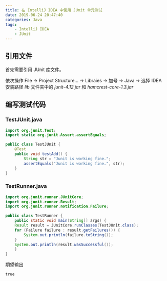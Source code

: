 ```yaml
---
title: 在 IntelliJ IDEA 中使用 JUnit 单元测试
date: 2019-06-24 20:47:40
categories: Java
tags:
    - IntelliJ IDEA
    - JUnit
---
```

## 引用文件

首先需要引用 JUnit 库文件。

依次操作 File -> Project Structure… -> Libraies -> 加号 -> Java -> 选择 IDEA 安装路径 *lib* 文件夹中的 *junit-4.12.jar* 和 *hamcrest-core-1.3.jar*

## 编写测试代码

### TestJUnit.java

```java
import org.junit.Test;
import static org.junit.Assert.assertEquals;

public class TestJUnit {
    @Test
    public void testAdd() {
        String str = "Junit is working fine.";
        assertEquals("Junit is working fine.", str);
    }
}
```

### TestRunner.java

```java
import org.junit.runner.JUnitCore;
import org.junit.runner.Result;
import org.junit.runner.notification.Failure;

public class TestRunner {
    public static void main(String[] args) {
    Result result = JUnitCore.runClasses(TestJUnit.class);
    for (Failure failure : result.getFailures()) {
        System.out.println(failure.toString());
    }
    System.out.println(result.wasSuccessful());
    }
}
```

期望输出

```
true
```
